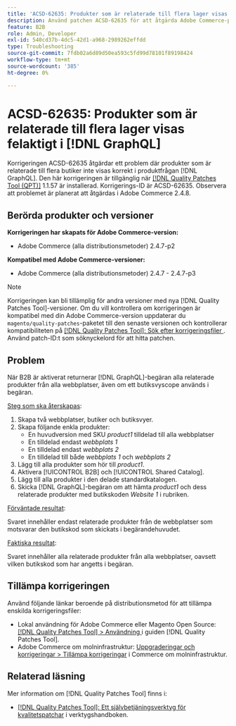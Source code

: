 ```yaml
---
title: 'ACSD-62635: Produkter som är relaterade till flera lager visas felaktigt i  [!DNL GraphQL]'
description: Använd patchen ACSD-62635 för att åtgärda Adobe Commerce-problemet där produkter som hör till flera butiker inte visas korrekt i produktfrågan  [!DNL GraphQL] .
feature: B2B
role: Admin, Developer
exl-id: 540cd37b-4dc5-42d1-a968-2989262effdd
type: Troubleshooting
source-git-commit: 7fdb02a6d89d50ea593c5fd99d78101f89198424
workflow-type: tm+mt
source-wordcount: '385'
ht-degree: 0%

---
```


# ACSD-62635: Produkter som är relaterade till flera lager visas felaktigt i [!DNL GraphQL]

Korrigeringen ACSD-62635 åtgärdar ett problem där produkter som är relaterade till flera butiker inte visas korrekt i produktfrågan [!DNL GraphQL]. Den här korrigeringen är tillgänglig när [[!DNL Quality Patches Tool (QPT)]](https://experienceleague.adobe.com/docs/commerce-operations/tools/quality-patches-tool/usage.html?lang=sv-SE) 1.1.57 är installerad. Korrigerings-ID är ACSD-62635. Observera att problemet är planerat att åtgärdas i Adobe Commerce 2.4.8.

## Berörda produkter och versioner

**Korrigeringen har skapats för Adobe Commerce-version:**

* Adobe Commerce (alla distributionsmetoder) 2.4.7-p2

**Kompatibel med Adobe Commerce-versioner:**

* Adobe Commerce (alla distributionsmetoder) 2.4.7 - 2.4.7-p3

>[!NOTE]
>
>Korrigeringen kan bli tillämplig för andra versioner med nya [!DNL Quality Patches Tool]-versioner. Om du vill kontrollera om korrigeringen är kompatibel med din Adobe Commerce-version uppdaterar du `magento/quality-patches`-paketet till den senaste versionen och kontrollerar kompatibiliteten på [[!DNL Quality Patches Tool]: Sök efter korrigeringsfiler ](https://experienceleague.adobe.com/tools/commerce-quality-patches/index.html?lang=sv-SE). Använd patch-ID:t som söknyckelord för att hitta patchen.

## Problem

När B2B är aktiverat returnerar [!DNL GraphQL]-begäran alla relaterade produkter från alla webbplatser, även om ett butiksvyscope används i begäran.

<u>Steg som ska återskapas</u>:

1. Skapa två webbplatser, butiker och butiksvyer.
1. Skapa följande enkla produkter:
   * En huvudversion med SKU *product1* tilldelad till alla webbplatser
   * En tilldelad endast *webbplats 1*
   * En tilldelad endast *webbplats 2*
   * En tilldelad till både *webbplats 1* och *webbplats 2*
1. Lägg till alla produkter som hör till *product1*.
1. Aktivera [!UICONTROL B2B] och [!UICONTROL Shared Catalog].
1. Lägg till alla produkter i den delade standardkatalogen.
1. Skicka [!DNL GraphQL]-begäran om att hämta *product1* och dess relaterade produkter med butikskoden *Website 1* i rubriken.

<u>Förväntade resultat</u>:

Svaret innehåller endast relaterade produkter från de webbplatser som motsvarar den butikskod som skickats i begärandehuvudet.

<u>Faktiska resultat</u>:

Svaret innehåller alla relaterade produkter från alla webbplatser, oavsett vilken butikskod som har angetts i begäran.

## Tillämpa korrigeringen

Använd följande länkar beroende på distributionsmetod för att tillämpa enskilda korrigeringsfiler:

* Lokal användning för Adobe Commerce eller Magento Open Source: [[!DNL Quality Patches Tool] > Användning ](/help/tools/quality-patches-tool/usage.md) i guiden [!DNL Quality Patches Tool].
* Adobe Commerce om molninfrastruktur: [Uppgraderingar och korrigeringar > Tillämpa korrigeringar](https://experienceleague.adobe.com/docs/commerce-cloud-service/user-guide/develop/upgrade/apply-patches.html?lang=sv-SE) i Commerce om molninfrastruktur.

## Relaterad läsning

Mer information om [!DNL Quality Patches Tool] finns i:

* [[!DNL Quality Patches Tool]: Ett självbetjäningsverktyg för kvalitetspatchar](/help/tools/quality-patches-tool/quality-patches-tool-to-self-serve-quality-patches.md) i verktygshandboken.
